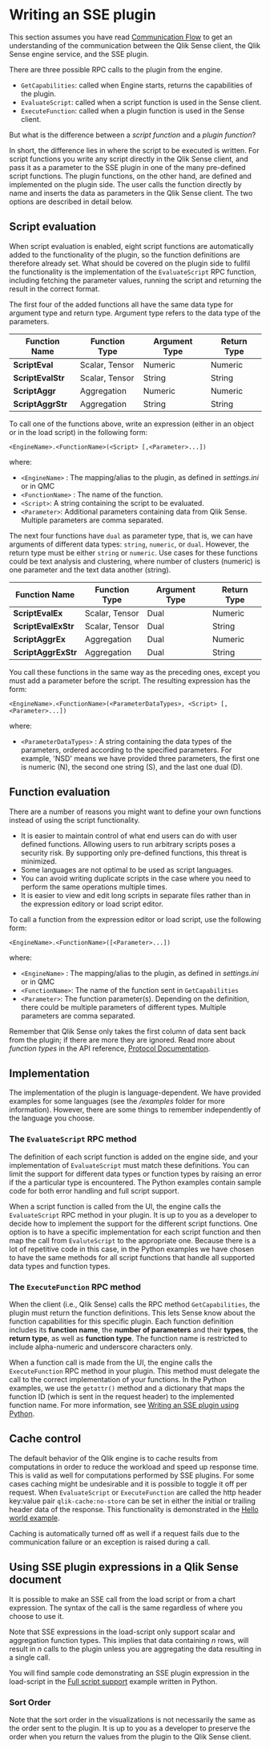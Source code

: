 # Writing an SSE plugin

This section assumes you have read [Communication Flow](../docs/communication_flow.md) to get an understanding of the communication between the Qlik Sense client, the Qlik Sense engine service, and the SSE plugin.  

There are three possible RPC calls to the plugin from the engine.  

* `GetCapabilities`: called when Engine starts, returns the capabilities of the plugin.  
* `EvaluateScript`: called when a script function is used in the Sense client.  
* `ExecuteFunction`: called when a plugin function is used in the Sense client.  

But what is the difference between a _script function_ and a _plugin function_?  

In short, the difference lies in where the script to be executed is written. For script functions you write any script directly in the Qlik Sense client, and pass it as a parameter to the SSE plugin in one of the many pre-defined script functions. The plugin functions, on the other hand, are defined and implemented on the plugin side. The user calls the function directly by name and inserts the data as parameters in the Qlik Sense client. The two options are described in detail below.

## Script evaluation
When script evaluation is enabled, eight script functions are automatically added to the functionality of the plugin, so the function definitions are therefore already set. What should be covered on the plugin side to fullfil the functionality is the implementation of the `EvaluateScript` RPC function, including fetching the parameter values, running the script and returning the result in the correct format.

The first four of the added functions all have the same data type for argument type and return type. Argument type refers to the data type of the parameters.

| __Function Name__ | __Function Type__ | __Argument Type__ | __Return Type__ |
| ----- | ----- | ----- | ----- |
| __ScriptEval__ | Scalar, Tensor | Numeric | Numeric |
| __ScriptEvalStr__ | Scalar, Tensor | String | String |
| __ScriptAggr__ | Aggregation | Numeric | Numeric |
| __ScriptAggrStr__ | Aggregation | String | String |

To call one of the functions above, write an expression (either in an object or in the load script) in the following form:  

`<EngineName>.<FunctionName>(<Script> [,<Parameter>...])`  

where:

* `<EngineName>` :  The mapping/alias to the plugin, as defined in *settings.ini* or in QMC
* `<FunctionName>` : The name of the function.
* `<Script>`: A string containing the script to be evaluated.
* `<Parameter>`: Additional parameters containing data from Qlik Sense. Multiple parameters are comma separated.

The next four functions have `dual` as parameter type, that is, we can have arguments of different data types: `string`, `numeric`, or `dual`. However, the return type must be either `string` or `numeric`. Use cases for these functions could be text analysis and clustering, where number of clusters (numeric) is one parameter and the text data another (string).

| __Function Name__ | __Function Type__ | __Argument Type__ | __Return Type__ |
| ----- | ----- | ----- | ----- |
| __ScriptEvalEx__ | Scalar, Tensor | Dual | Numeric |
| __ScriptEvalExStr__ | Scalar, Tensor | Dual | String |
| __ScriptAggrEx__ | Aggregation | Dual | Numeric |
| __ScriptAggrExStr__ | Aggregation | Dual | String |

You call these functions in the same way as the preceding ones, except you must add a parameter before the script. The resulting expression has the form:

`<EngineName>.<FunctionName>(<ParameterDataTypes>, <Script> [,<Parameter>...])`  

where:

* `<ParameterDataTypes>` : A string containing the data types of the parameters, ordered according to the specified parameters. For example, 'NSD' means we have provided three parameters, the first one is numeric (N), the second one string (S), and the last one dual (D).

## Function evaluation
There are a number of reasons you might want to define your own functions instead of using the script functionality.
* It is easier to maintain control of what end users can do with user defined functions. Allowing users to run arbitrary scripts poses a security risk. By supporting only pre-defined functions, this threat is minimized.
* Some languages are not optimal to be used as script languages.
* You can avoid writing duplicate scripts in the case where you need to perform the same operations multiple times.
* It is easier to view and edit long scripts in separate files rather than in the expression editory or load script editor.

To call a function from the expression editor or load script, use the following form:

`<EngineName>.<FunctionName>([<Parameter>...])`  

where:

* `<EngineName>` : The mapping/alias to the plugin, as defined in *settings.ini* or in QMC
* `<FunctionName>`: The name of the function sent in `GetCapabilities`
* `<Parameter>`: The function parameter(s). Depending on the definition, there could be multiple parameters of different types. Multiple parameters are comma separated.

Remember that Qlik Sense only takes the first column of data sent back from the plugin; if there are more they are ignored. Read more about *function types* in the API reference, [Protocol Documentation](SSE_Protocol.md).

## Implementation
The implementation of the plugin is language-dependent. We have provided examples for some languages (see the */examples* folder for more information). However, there are some things to remember independently of the language you choose.

### The `EvaluateScript` RPC method
The definition of each script function is added on the engine side, and your implementation of `EvaluateScript` must match these definitions. You can limit the support for different data types or function types by raising an error if the a particular type is encountered. The Python examples contain sample code for both error handling and full script support.

When a script function is called from the UI, the engine calls the `EvaluateScript` RPC method in your plugin. It is up to you as a developer to decide how to implement the support for the different script functions. One option is to have a specific implementation for each script function and then map the call from `EvaluteScript` to the appropriate one. Because there is a lot of repetitive code in this case, in the Python examples we have chosen to have the same methods for all script functions that handle all supported data types and function types.

### The `ExecuteFunction` RPC method
When the client (i.e., Qlik Sense) calls the RPC method `GetCapabilities`, the plugin must return the function definitions. This lets Sense know about the function capabilities for this specific plugin. Each function definition includes its **function name**, the **number of parameters** and their **types**, the **return type**, as well as **function type**. The function name is restricted to include alpha-numeric and underscore characters only.

When a function call is made from the UI, the engine calls the `ExecuteFunction` RPC method in your plugin. This method must delegate the call to the correct implementation of your functions. In the Python examples, we use the `getattr()` method and a dictionary that maps the function ID (which is sent in the request header) to the implemented function name. For more information, see [Writing an SSE plugin using Python](../examples/python/README.md).

## Cache control
The default behavior of the Qlik engine is to cache results from computations in order to reduce the workload and speed up response time. This is valid as well for computations performed by SSE plugins. For some cases caching might be undesirable and it is possible to toggle it off per request. When `EvaluateScript` or `ExecuteFunction` are called the http header key:value pair `qlik-cache:no-store` can be set in either the initial or trailing header data of the response. This functionality is demonstrated in the [Hello world example](../examples/python/HelloWorld/README.md#nocache-function).

Caching is automatically turned off as well if a request fails due to the communication failure or an exception is raised during a call.

## Using SSE plugin expressions in a Qlik Sense document

It is possible to make an SSE call from the load script or from a chart expression. The syntax of the call is the same regardless of where you choose to use it.

Note that SSE expressions in the load-script only support scalar and aggregation function types. This implies that data containing _n_ rows, will result in _n_ calls to the plugin unless you are aggregating the data resulting in a single call.

You will find sample code demonstrating an SSE plugin expression in the load-script in the [Full script support](../examples/python/FullScriptSupport/README.md) example written in Python.

### Sort Order
Note that the sort order in the visualizations is not necessarily the same as the order sent to the plugin. It is up to you as a developer to preserve the order when you return the values from the plugin to the Qlik Sense client.
